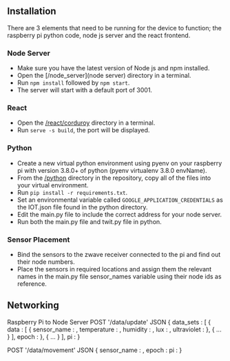 ## Installation
There are 3 elements that need to be running for the device to function; the raspberry pi python code, node js server and the react frontend.

### Node Server
- Make sure you have the latest version of Node js and npm installed.
- Open the [/node_server](node server) directory in a terminal.
- Run `npm install` followed by `npm start`.
- The server will start with a default port of 3001.

### React
- Open the [/react/corduroy](react) directory in a terminal.
- Run `serve -s build`, the port will be displayed.

### Python
- Create a new virtual python environment using pyenv on your raspberry pi with version 3.8.0+ of python (pyenv virtualenv 3.8.0 envName).
- From the [/python](python) directory in the repository, copy all of the files into your virtual environment.
- Run `pip install -r requirements.txt`.
- Set an environmental variable called `GOOGLE_APPLICATION_CREDENTIALS` as the IOT.json file found in the python directory.
- Edit the main.py file to include the correct address for your node server.
- Run both the main.py file and twit.py file in python.

### Sensor Placement
- Bind the sensors to the zwave receiver connected to the pi and find out their node numbers.
- Place the sensors in required locations and assign them the relevant names in the main.py file sensor_names variable using their node ids as reference.

## Networking

Raspberry Pi to Node Server
POST '/data/update'
JSON {
    data_sets : [
        {
            data : [
                {
                    sensor_name : <sensor name>,
                    temperature : <temp>,
                    humidity : <humidity>,
                    lux : <luminance>,
                    ultraviolet : <uv>
                },
                {
                    ...
                }
            ],
            epoch : <epoch>
        },
        {
            ...
        }
    ],
    pi : <pi id>
}

POST '/data/movement'
JSON {
    sensor_name : <sensor name>,
    epoch : <epoch>
    pi : <pi id>
}
